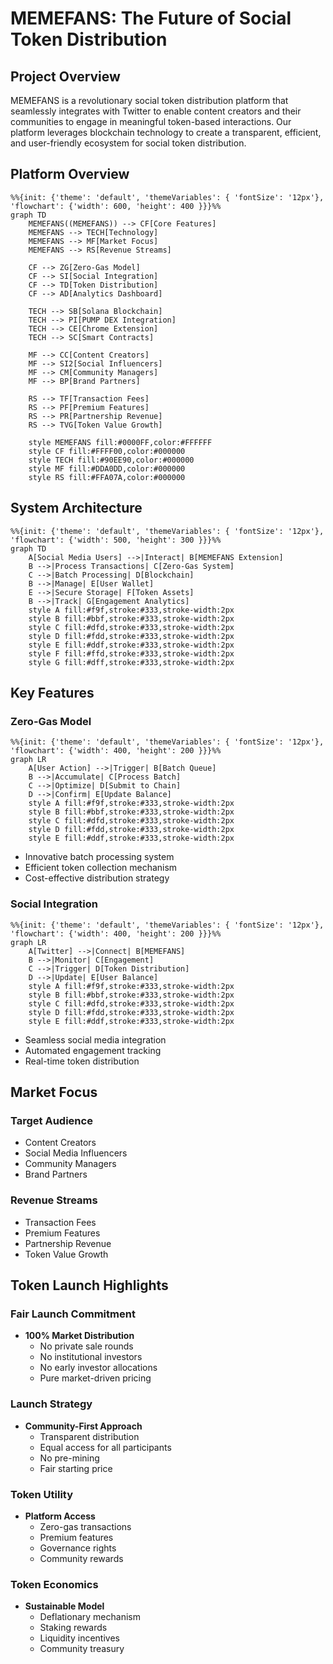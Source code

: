 # MEMEFANS: The Future of Social Token Distribution

## Project Overview

MEMEFANS is a revolutionary social token distribution platform that seamlessly integrates with Twitter to enable content creators and their communities to engage in meaningful token-based interactions. Our platform leverages blockchain technology to create a transparent, efficient, and user-friendly ecosystem for social token distribution.

## Platform Overview

```mermaid
%%{init: {'theme': 'default', 'themeVariables': { 'fontSize': '12px'}, 'flowchart': {'width': 600, 'height': 400 }}}%%
graph TD
    MEMEFANS((MEMEFANS)) --> CF[Core Features]
    MEMEFANS --> TECH[Technology]
    MEMEFANS --> MF[Market Focus]
    MEMEFANS --> RS[Revenue Streams]
    
    CF --> ZG[Zero-Gas Model]
    CF --> SI[Social Integration]
    CF --> TD[Token Distribution]
    CF --> AD[Analytics Dashboard]
    
    TECH --> SB[Solana Blockchain]
    TECH --> PI[PUMP DEX Integration]
    TECH --> CE[Chrome Extension]
    TECH --> SC[Smart Contracts]
    
    MF --> CC[Content Creators]
    MF --> SI2[Social Influencers]
    MF --> CM[Community Managers]
    MF --> BP[Brand Partners]
    
    RS --> TF[Transaction Fees]
    RS --> PF[Premium Features]
    RS --> PR[Partnership Revenue]
    RS --> TVG[Token Value Growth]
    
    style MEMEFANS fill:#0000FF,color:#FFFFFF
    style CF fill:#FFFF00,color:#000000
    style TECH fill:#90EE90,color:#000000
    style MF fill:#DDA0DD,color:#000000
    style RS fill:#FFA07A,color:#000000
```

## System Architecture

```mermaid
%%{init: {'theme': 'default', 'themeVariables': { 'fontSize': '12px'}, 'flowchart': {'width': 500, 'height': 300 }}}%%
graph TD
    A[Social Media Users] -->|Interact| B[MEMEFANS Extension]
    B -->|Process Transactions| C[Zero-Gas System]
    C -->|Batch Processing| D[Blockchain]
    B -->|Manage| E[User Wallet]
    E -->|Secure Storage| F[Token Assets]
    B -->|Track| G[Engagement Analytics]
    style A fill:#f9f,stroke:#333,stroke-width:2px
    style B fill:#bbf,stroke:#333,stroke-width:2px
    style C fill:#dfd,stroke:#333,stroke-width:2px
    style D fill:#fdd,stroke:#333,stroke-width:2px
    style E fill:#ddf,stroke:#333,stroke-width:2px
    style F fill:#ffd,stroke:#333,stroke-width:2px
    style G fill:#dff,stroke:#333,stroke-width:2px
```

## Key Features

### Zero-Gas Model

```mermaid
%%{init: {'theme': 'default', 'themeVariables': { 'fontSize': '12px'}, 'flowchart': {'width': 400, 'height': 200 }}}%%
graph LR
    A[User Action] -->|Trigger| B[Batch Queue]
    B -->|Accumulate| C[Process Batch]
    C -->|Optimize| D[Submit to Chain]
    D -->|Confirm| E[Update Balance]
    style A fill:#f9f,stroke:#333,stroke-width:2px
    style B fill:#bbf,stroke:#333,stroke-width:2px
    style C fill:#dfd,stroke:#333,stroke-width:2px
    style D fill:#fdd,stroke:#333,stroke-width:2px
    style E fill:#ddf,stroke:#333,stroke-width:2px
```

* Innovative batch processing system
* Efficient token collection mechanism
* Cost-effective distribution strategy

### Social Integration

```mermaid
%%{init: {'theme': 'default', 'themeVariables': { 'fontSize': '12px'}, 'flowchart': {'width': 400, 'height': 200 }}}%%
graph LR
    A[Twitter] -->|Connect| B[MEMEFANS]
    B -->|Monitor| C[Engagement]
    C -->|Trigger| D[Token Distribution]
    D -->|Update| E[User Balance]
    style A fill:#f9f,stroke:#333,stroke-width:2px
    style B fill:#bbf,stroke:#333,stroke-width:2px
    style C fill:#dfd,stroke:#333,stroke-width:2px
    style D fill:#fdd,stroke:#333,stroke-width:2px
    style E fill:#ddf,stroke:#333,stroke-width:2px
```

* Seamless social media integration
* Automated engagement tracking
* Real-time token distribution

## Market Focus

### Target Audience
- Content Creators
- Social Media Influencers
- Community Managers
- Brand Partners

### Revenue Streams
- Transaction Fees
- Premium Features
- Partnership Revenue
- Token Value Growth

## Token Launch Highlights

### Fair Launch Commitment
- **100% Market Distribution**
  - No private sale rounds
  - No institutional investors
  - No early investor allocations
  - Pure market-driven pricing

### Launch Strategy
- **Community-First Approach**
  - Transparent distribution
  - Equal access for all participants
  - No pre-mining
  - Fair starting price

### Token Utility
- **Platform Access**
  - Zero-gas transactions
  - Premium features
  - Governance rights
  - Community rewards

### Token Economics
- **Sustainable Model**
  - Deflationary mechanism
  - Staking rewards
  - Liquidity incentives
  - Community treasury
